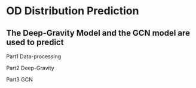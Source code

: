 # OD Distribution Prediction
## The Deep-Gravity Model and the GCN model are used to predict 

Part1 Data-processing

Part2 Deep-Gravity

Part3 GCN
